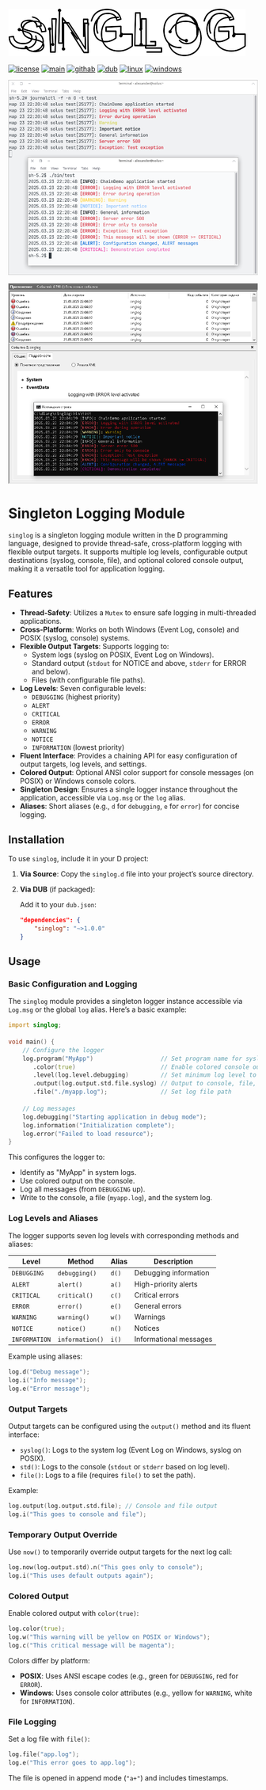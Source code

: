![singlog](singlog.png)

[![license](https://img.shields.io/github/license/AlexanderZhirov/singlog.svg?sort=semver&style=for-the-badge&color=green)](https://www.gnu.org/licenses/old-licenses/gpl-2.0.html)
[![main](https://img.shields.io/badge/dynamic/json.svg?label=git.zhirov.kz&style=for-the-badge&url=https://git.zhirov.kz/api/v1/repos/dlang/singlog/tags&query=$[0].name&color=violet&logo=D)](https://git.zhirov.kz/dlang/singlog)
[![githab](https://img.shields.io/github/v/tag/AlexanderZhirov/singlog.svg?sort=semver&style=for-the-badge&color=blue&label=github&logo=D)](https://github.com/AlexanderZhirov/singlog)
[![dub](https://img.shields.io/dub/v/singlog.svg?sort=semver&style=for-the-badge&color=orange&logo=D)](https://code.dlang.org/packages/singlog)
[![linux](https://img.shields.io/badge/Linux-FCC624?style=for-the-badge&logo=linux&logoColor=black)](https://www.linux.org/)
[![windows](https://img.shields.io/badge/Windows-0078D6?style=for-the-badge&logo=windows&logoColor=white)](https://support.microsoft.com/en-US/windows)

![output](tests/terminal.png)

![output](tests/cmd.png)

# Singleton Logging Module

`singlog` is a singleton logging module written in the D programming language, designed to provide thread-safe, cross-platform logging with flexible output targets. It supports multiple log levels, configurable output destinations (syslog, console, file), and optional colored console output, making it a versatile tool for application logging.

## Features

- **Thread-Safety**: Utilizes a `Mutex` to ensure safe logging in multi-threaded applications.
- **Cross-Platform**: Works on both Windows (Event Log, console) and POSIX (syslog, console) systems.
- **Flexible Output Targets**: Supports logging to:
  - System logs (syslog on POSIX, Event Log on Windows).
  - Standard output (`stdout` for NOTICE and above, `stderr` for ERROR and below).
  - Files (with configurable file paths).
- **Log Levels**: Seven configurable levels:
  - `DEBUGGING` (highest priority)
  - `ALERT`
  - `CRITICAL`
  - `ERROR`
  - `WARNING`
  - `NOTICE`
  - `INFORMATION` (lowest priority)
- **Fluent Interface**: Provides a chaining API for easy configuration of output targets, log levels, and settings.
- **Colored Output**: Optional ANSI color support for console messages (on POSIX) or Windows console colors.
- **Singleton Design**: Ensures a single logger instance throughout the application, accessible via `Log.msg` or the `log` alias.
- **Aliases**: Short aliases (e.g., `d` for `debugging`, `e` for `error`) for concise logging.

## Installation

To use `singlog`, include it in your D project:

1. **Via Source**: Copy the `singlog.d` file into your project’s source directory.
2. **Via DUB** (if packaged):

   Add it to your `dub.json`:
   ```json
   "dependencies": {
       "singlog": "~>1.0.0"
   }
   ```

## Usage

### Basic Configuration and Logging

The `singlog` module provides a singleton logger instance accessible via `Log.msg` or the global `log` alias. Here’s a basic example:

```d
import singlog;

void main() {
    // Configure the logger
    log.program("MyApp")                   // Set program name for syslog/Event Log
       .color(true)                        // Enable colored console output
       .level(log.level.debugging)         // Set minimum log level to DEBUGGING
       .output(log.output.std.file.syslog) // Output to console, file, and syslog
       .file("./myapp.log");               // Set log file path

    // Log messages
    log.debugging("Starting application in debug mode");
    log.information("Initialization complete");
    log.error("Failed to load resource");
}
```

This configures the logger to:
- Identify as "MyApp" in system logs.
- Use colored output on the console.
- Log all messages (from `DEBUGGING` up).
- Write to the console, a file (`myapp.log`), and the system log.

### Log Levels and Aliases

The logger supports seven log levels with corresponding methods and aliases:

| Level         | Method            | Alias | Description                  |
|---------------|-------------------|-------|------------------------------|
| `DEBUGGING`   | `debugging()`     | `d()` | Debugging information        |
| `ALERT`       | `alert()`         | `a()` | High-priority alerts         |
| `CRITICAL`    | `critical()`      | `c()` | Critical errors              |
| `ERROR`       | `error()`         | `e()` | General errors               |
| `WARNING`     | `warning()`       | `w()` | Warnings                     |
| `NOTICE`      | `notice()`        | `n()` | Notices                      |
| `INFORMATION` | `information()`   | `i()` | Informational messages       |

Example using aliases:

```d
log.d("Debug message");
log.i("Info message");
log.e("Error message");
```

### Output Targets

Output targets can be configured using the `output()` method and its fluent interface:

- `syslog()`: Logs to the system log (Event Log on Windows, syslog on POSIX).
- `std()`: Logs to the console (`stdout` or `stderr` based on log level).
- `file()`: Logs to a file (requires `file()` to set the path).

Example:

```d
log.output(log.output.std.file); // Console and file output
log.i("This goes to console and file");
```

### Temporary Output Override

Use `now()` to temporarily override output targets for the next log call:

```d
log.now(log.output.std).n("This goes only to console");
log.i("This uses default outputs again");
```

### Colored Output

Enable colored output with `color(true)`:

```d
log.color(true);
log.w("This warning will be yellow on POSIX or Windows");
log.c("This critical message will be magenta");
```

Colors differ by platform:
- **POSIX**: Uses ANSI escape codes (e.g., green for `DEBUGGING`, red for `ERROR`).
- **Windows**: Uses console color attributes (e.g., yellow for `WARNING`, white for `INFORMATION`).

### File Logging

Set a log file with `file()`:

```d
log.file("app.log");
log.e("This error goes to app.log");
```

The file is opened in append mode (`"a+"`) and includes timestamps.
